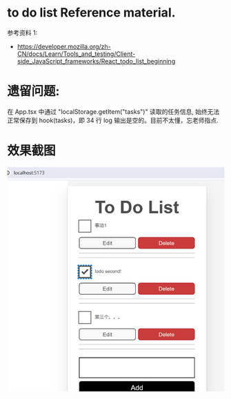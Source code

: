 # to do list Reference material.

参考资料 1:

- https://developer.mozilla.org/zh-CN/docs/Learn/Tools_and_testing/Client-side_JavaScript_frameworks/React_todo_list_beginning

# 遗留问题:

在 App.tsx 中通过 "localStorage.getItem("tasks")" 读取的任务信息, 始终无法正常保存到 hook(tasks)，即 34 行 log 输出是空的。目前不太懂，忘老师指点.

# 效果截图

![pic](./resources/1.png "pic2")
